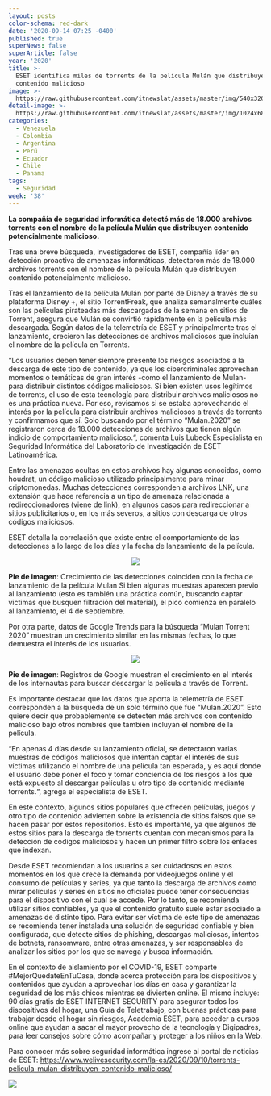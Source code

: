 ```yaml
---
layout: posts
color-schema: red-dark
date: '2020-09-14 07:25 -0400'
published: true
superNews: false
superArticle: false
year: '2020'
title: >-
  ESET identifica miles de torrents de la película Mulán que distribuyen
  contenido malicioso
image: >-
  https://raw.githubusercontent.com/itnewslat/assets/master/img/540x320/Mulan-p.jpg
detail-image: >-
  https://raw.githubusercontent.com/itnewslat/assets/master/img/1024x680/Mulan-g.jpg
categories:
  - Venezuela
  - Colombia
  - Argentina
  - Perú
  - Ecuador
  - Chile
  - Panama
tags:
  - Seguridad
week: '38'
---
```

**La compañía de seguridad informática detectó más de 18.000 archivos torrents con el nombre de la película Mulán que distribuyen contenido potencialmente malicioso.**

Tras una breve búsqueda, investigadores de ESET, compañía líder en detección proactiva de amenazas informáticas, detectaron más de 18.000 archivos torrents con el nombre de la película Mulán que distribuyen contenido potencialmente malicioso.
 
Tras el lanzamiento de la película Mulán por parte de Disney a través de su plataforma Disney +, el sitio TorrentFreak, que analiza semanalmente cuáles son las películas pirateadas más descargadas de la semana en sitios de Torrent, asegura que Mulán se convirtió rápidamente en la película más descargada. Según datos de la telemetría de ESET y principalmente tras el lanzamiento, crecieron las detecciones de archivos maliciosos que incluían el nombre de la película en Torrents.
 
“Los usuarios deben tener siempre presente los riesgos asociados a la descarga de este tipo de contenido, ya que los cibercriminales aprovechan momentos o temáticas de gran interés -como el lanzamiento de Mulan- para distribuir distintos códigos maliciosos. Si bien existen usos legítimos de torrents, el uso de esta tecnología para distribuir archivos maliciosos no es una práctica nueva. Por eso, revisamos si se estaba aprovechando el interés por la película para distribuir archivos maliciosos a través de torrents y confirmamos que sí. Solo buscando por el término “Mulan.2020” se registraron cerca de 18.000 detecciones de archivos que tienen algún indicio de comportamiento malicioso.“, comenta Luis Lubeck Especialista en Seguridad Informática del Laboratorio de Investigación de ESET Latinoamérica. 
 
Entre las amenazas ocultas en estos archivos hay algunas conocidas, como houdrat, un código malicioso utilizado principalmente para minar criptomonedas. Muchas detecciones corresponden a archivos LNK, una extensión que hace referencia a un tipo de amenaza relacionada a redireccionadores (viene de link), en algunos casos para redireccionar a sitios publicitarios o, en los más severos, a sitios con descarga de otros códigos maliciosos.
 
ESET detalla la correlación que existe entre el comportamiento de las detecciones a lo largo de los días y la fecha de lanzamiento de la película.

<center>
<img class="alignnone" src="https://i1.wp.com/mcusercontent.com/4415c9694c185bf5744c10ade/images/a18c3398-f93c-466c-9c08-d5a1396f2c40.jpg?resize=600%2C151&ssl=1">
</center>

**Pie de imagen**: Crecimiento de las detecciones coinciden con la fecha de lanzamiento de la película Mulan 
Si bien algunas muestras aparecen previo al lanzamiento (esto es también una práctica común, buscando captar victimas que busquen filtración del material), el pico comienza en paralelo al lanzamiento, el 4 de septiembre.

Por otra parte, datos de Google Trends para la búsqueda “Mulan Torrent 2020” muestran un crecimiento similar en las mismas fechas, lo que demuestra el interés de los usuarios.

<center>
<img class="alignnone" src="https://i1.wp.com/mcusercontent.com/4415c9694c185bf5744c10ade/images/d2966b93-f095-4672-80d7-f39dcc3a15e4.jpg?resize=600%2C293&ssl=1">
</center>

**Pie de imagen**: Registros de Google muestran el crecimiento en el interés de los internautas para buscar descargar la película a través de Torrent.
 
Es importante destacar que los datos que aporta la telemetría de ESET corresponden a la búsqueda de un solo término que fue “Mulan.2020”. Esto quiere decir que probablemente se detecten más archivos con contenido malicioso bajo otros nombres que también incluyan el nombre de la película.

“En apenas 4 días desde su lanzamiento oficial, se detectaron varias muestras de códigos maliciosos que intentan captar el interés de sus víctimas utilizando el nombre de una película tan esperada, y es aquí donde el usuario debe poner el foco y tomar conciencia de los riesgos a los que está expuesto al descargar películas u otro tipo de contenido mediante torrents.“, agrega el especialista de ESET.

En este contexto,  algunos sitios populares que ofrecen películas, juegos y otro tipo de contenido advierten sobre la existencia de sitios falsos que se hacen pasar por estos repositorios. Esto es importante, ya que algunos de estos sitios para la descarga de torrents cuentan con mecanismos para la detección de códigos maliciosos y hacen un primer filtro sobre los enlaces que indexan.

Desde ESET recomiendan a los usuarios a ser cuidadosos en estos momentos en los que crece la demanda por videojuegos online y el consumo de películas y series, ya que tanto la descarga de archivos como mirar películas y series en sitios no oficiales puede tener consecuencias para el dispositivo con el cual se accede. Por lo tanto, se recomienda utilizar sitios confiables, ya que el contenido gratuito suele estar asociado a amenazas de distinto tipo. Para evitar ser víctima de este tipo de amenazas se recomienda tener instalada una solución de seguridad confiable y bien configurada, que detecte sitios de phishing, descargas maliciosas, intentos de botnets, ransomware, entre otras amenazas, y ser responsables de analizar los sitios por los que se navega y busca información.
 
En el contexto de aislamiento por el COVID-19, ESET comparte #MejorQuedateEnTuCasa, donde acerca protección para los dispositivos y contenidos que ayudan a aprovechar los días en casa y garantizar la seguridad de los más chicos mientras se divierten online. El mismo incluye: 90 días gratis de ESET INTERNET SECURITY para asegurar todos los dispositivos del hogar, una Guía de Teletrabajo, con buenas prácticas para trabajar desde el hogar sin riesgos, Academia ESET, para acceder a cursos online que ayudan a sacar el mayor provecho de la tecnología y Digipadres, para leer consejos sobre cómo acompañar y proteger a los niños en la Web.
 
Para conocer más sobre seguridad informática ingrese al portal de noticias de ESET: https://www.welivesecurity.com/la-es/2020/09/10/torrents-pelicula-mulan-distribuyen-contenido-malicioso/

<img src="https://tracker.metricool.com/c3po.jpg?hash=56f88a41e39ab42c063cc51676587a04"/>